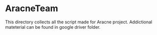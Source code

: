 # AracneTeam
This directory collects all the script made for Aracne project.
Addictional mateterial can be found in google driver folder.